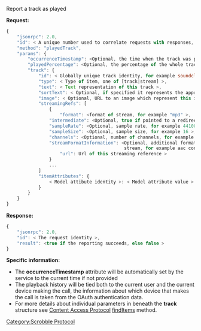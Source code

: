 Report a track as played

**Request:**

``` javascript
{
    "jsonrpc": 2.0,
    "id": < A unique number used to correlate requests with responses, see JSON-RPC specification for more information >,
    "method": "playedTrack",
    "params": {
        "occurrenceTimestamp": <Optional, the time when the track was played>,
        "playedPercentage": <Optional, the percentage of the whole track duration that was played (an integer between 0-100)>
        "track": {
            "id": < Globally unique track identity, for example soundcloud:track:somenicetrack >,
            "type": < Type of item, one of [track|stream] >,
            "text": < Text representation of this track >,
            "sortText": < Optional, if specified it represents the appropriate sorting order >,
            "image": < Optional, URL to an image which represent this item >
            "streamingRefs": [
                {
                    "format": <format of stream, for example "mp3" >,
                "intermediate": <Optional, true if pointed to a redirected stream >,
                "sampleRate": <Optional, sample rate, for example 44100 >,
                "sampleSize": <Optional, sample size, for example 16 >,
                "channels": <Optional, number of channels, for example 2 >,
                "streamFormatInformation": <Optional, additional format information about the
                                            stream, for example aac container type >
                    "url": Url of this streaming reference >
                }
                ...
            ]
            "itemAttributes": {
                < Model attibute identity >: < Model attribute value >
            }
        }
    }
}
```

**Response:**

``` javascript
{
    "jsonrpc": 2.0,
    "id": < The request identity >,
    "result": <true if the reporting succeeds, else false >
}
```

**Specific information:**

  - The **occurrenceTimestamp** attribute will be automatically set by
    the service to the current time if not provided
  - The playback history will be tied both to the current user and the
    current device making the call, the information about which device
    that makes the call is taken from the OAuth authentication data.
  - For more details about individual parameters in beneath the
    **track** structure see [Content Access
    Protocol](../Content_Access_Protocol "wikilink")
    [findItems](../Content_Access_Protocol/findItems "wikilink")
    method.

[Category:Scrobble Protocol](Category:Scrobble_Protocol "wikilink")
